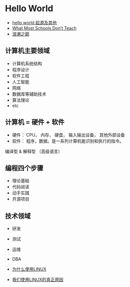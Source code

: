 Hello World
===========

- [hello world 起源及其他](http://kb.cnblogs.com/page/73222/)
- [What Most Schools Don’t Teach](http://v.youku.com/v_show/id_XNTIzNzE2NzQ4.html)
- [浪潮之巅](http://yuedu.163.com/source/e5dd241a-122d-4a4a-b5cf-5a2dbe4fa871_4)

计算机主要领域
-------------
- 计算机系统结构
- 程序设计
- 软件工程
- 人工智能
- 网络
- 数据库等辅助技术
- 算法理论
- etc

计算机 = 硬件 + 软件
--------------------
- 硬件： CPU， 内存， 硬盘， 输入输出设备， 其他外部设备
- 软件： 程序，数据。是一系列计算机能识别和执行的指令。

编译型 & 解释型 （高级语言）

编程四个步骤
-----------
- 理论基础
- 代码阅读
- 动手实践
- 开源项目

技术领域
--------
- 研发
- 测试
- 运维
- DBA

- [为什么使用LINUX](http://blog.csdn.net/touchsea/article/details/751842)
- [我们使用LINUX的真正原因](http://www.yeeyan.org/articles/view/18211/5768)


